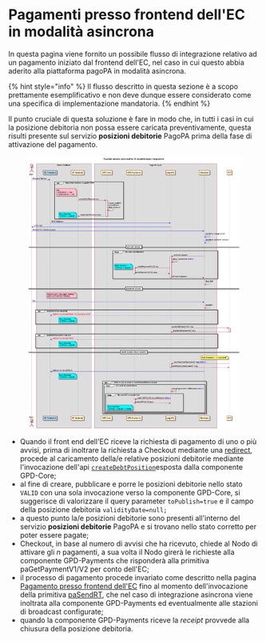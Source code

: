 # Pagamenti presso frontend dell'EC in modalità asincrona

In questa pagina viene fornito un possibile flusso di integrazione relativo ad un pagamento iniziato dal frontend dell'EC, nel caso in cui questo abbia aderito alla piattaforma pagoPA in modalità asincrona.

{% hint style="info" %}
Il flusso descritto in questa sezione è a scopo prettamente esemplificativo e non deve dunque essere considerato come una specifica di implementazione mandatoria.
{% endhint %}

Il punto cruciale di questa soluzione è fare in modo che, in tutti i casi in cui la posizione debitoria non possa essere caricata preventivamente, questa risulti presente sul servizio **posizioni debitorie** PagoPA  prima della fase di attivazione del pagamento.

<figure><img src="../../.gitbook/assets/nuovo_modello1_carrello_V3_SANP-Payment_process_activated_by_EC__asybchronous_integration.png" alt=""><figcaption></figcaption></figure>

* Quando il front end dell'EC riceve la richiesta di pagamento di uno o più avvisi, prima di inoltrare la richiesta a Checkout mediante una [redirect](../../ente-creditore/modalita-dintegrazione/integrazione-touch-point-dellec-con-checkout.md), procede al caricamento della/e relative posizioni debitorie mediante l'invocazione dell'api [`createDebtPosition`](operazioni-disponibili.md)esposta dalla componente GPD-Core;
* al fine di creare, pubblicare e porre le posizioni debitorie nello stato `VALID` con una sola invocazione verso la componente GPD-Core, si suggerisce di valorizzare il query parameter `toPublish=true` e il campo della posizione debitoria `validityDate=null;`
* a questo punto la/e posizioni debitorie sono presenti all'interno del servizio **posizioni debitorie** PagoPA e si trovano nello stato corretto per poter essere pagate;
* Checkout, in base al numero di avvisi che ha ricevuto, chiede al Nodo di attivare gli _n_ pagamenti, a sua volta il Nodo girerà le richieste alla componente GPD-Payments che risponderà alla primitiva paGetPaymentV1/V2 per conto dell'EC;
* il processo di pagamento procede invariato come descritto nella pagina [Pagamento presso frontend dell'EC](../../casi-duso/pagamento-presso-frontend-dellec.md) fino al momento dell'invocazione della primitiva [paSendRT](../primitive.md#pasendrt), che nel caso di integrazione asincrona viene inoltrata alla componente GPD-Payments ed eventualmente alle stazioni di broadcast configurate;
* quando la componente GPD-Payments riceve la _receipt_ provvede alla chiusura della posizione debitoria.
